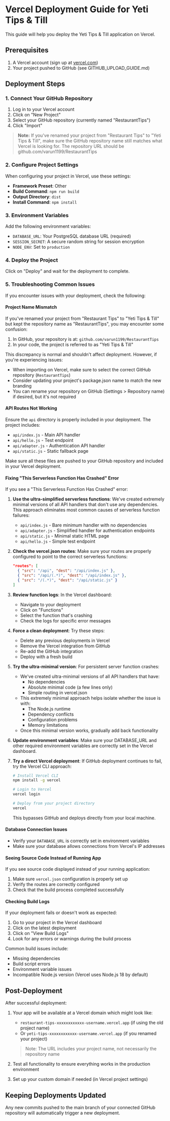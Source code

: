 # Vercel Deployment Guide for Yeti Tips & Till

This guide will help you deploy the Yeti Tips & Till application on Vercel.

## Prerequisites

1. A Vercel account (sign up at [vercel.com](https://vercel.com))
2. Your project pushed to GitHub (see GITHUB_UPLOAD_GUIDE.md)

## Deployment Steps

### 1. Connect Your GitHub Repository

1. Log in to your Vercel account
2. Click on "New Project"
3. Select your GitHub repository (currently named "RestaurantTips")
4. Click "Import"

> **Note:** If you've renamed your project from "Restaurant Tips" to "Yeti Tips & Till", make sure the GitHub repository name still matches what Vercel is looking for. The repository URL should be github.com/varun1199/RestaurantTips

### 2. Configure Project Settings

When configuring your project in Vercel, use these settings:

- **Framework Preset**: Other
- **Build Command**: `npm run build`
- **Output Directory**: `dist`
- **Install Command**: `npm install`

### 3. Environment Variables

Add the following environment variables:

- `DATABASE_URL`: Your PostgreSQL database URL (required)
- `SESSION_SECRET`: A secure random string for session encryption
- `NODE_ENV`: Set to `production`

### 4. Deploy the Project

Click on "Deploy" and wait for the deployment to complete.

### 5. Troubleshooting Common Issues

If you encounter issues with your deployment, check the following:

#### Project Name Mismatch

If you've renamed your project from "Restaurant Tips" to "Yeti Tips & Till" but kept the repository name as "RestaurantTips", you may encounter some confusion:

1. In GitHub, your repository is at: `github.com/varun1199/RestaurantTips`
2. In your code, the project is referred to as "Yeti Tips & Till"

This discrepancy is normal and shouldn't affect deployment. However, if you're experiencing issues:

- When importing on Vercel, make sure to select the correct GitHub repository (`RestaurantTips`)
- Consider updating your project's package.json name to match the new branding
- You can rename your repository on GitHub (Settings > Repository name) if desired, but it's not required

#### API Routes Not Working

Ensure the `api` directory is properly included in your deployment. The project includes:
- `api/index.js` - Main API handler
- `api/hello.js` - Test endpoint
- `api/adapter.js` - Authentication API handler
- `api/static.js` - Static fallback page

Make sure all these files are pushed to your GitHub repository and included in your Vercel deployment.

#### Fixing "This Serverless Function Has Crashed" Error

If you see a "This Serverless Function Has Crashed" error:

1. **Use the ultra-simplified serverless functions**: We've created extremely minimal versions of all API handlers that don't use any dependencies. This approach eliminates most common causes of serverless function failures:
   - `api/index.js` - Bare minimum handler with no dependencies
   - `api/adapter.js` - Simplified handler for authentication endpoints
   - `api/static.js` - Minimal static HTML page
   - `api/hello.js` - Simple test endpoint

2. **Check the vercel.json routes**: Make sure your routes are properly configured to point to the correct serverless functions:
   ```json
   "routes": [
     { "src": "/api", "dest": "/api/index.js" },
     { "src": "/api/(.*)", "dest": "/api/index.js" },
     { "src": "/(.*)", "dest": "/api/static.js" }
   ]
   ```

3. **Review function logs**: In the Vercel dashboard:
   - Navigate to your deployment
   - Click on "Functions"
   - Select the function that's crashing
   - Check the logs for specific error messages

4. **Force a clean deployment**: Try these steps:
   - Delete any previous deployments in Vercel
   - Remove the Vercel integration from GitHub
   - Re-add the GitHub integration
   - Deploy with a fresh build

5. **Try the ultra-minimal version**: For persistent server function crashes:
   - We've created ultra-minimal versions of all API handlers that have:
     - No dependencies
     - Absolute minimal code (a few lines only)
     - Simple routing in vercel.json
   - This extremely minimal approach helps isolate whether the issue is with:
     - The Node.js runtime
     - Dependency conflicts
     - Configuration problems
     - Memory limitations
   - Once this minimal version works, gradually add back functionality

5. **Update environment variables**: Make sure your DATABASE_URL and other required environment variables are correctly set in the Vercel dashboard.

6. **Try a direct Vercel deployment**: If GitHub deployment continues to fail, try the Vercel CLI approach:
   ```bash
   # Install Vercel CLI
   npm install -g vercel
   
   # Login to Vercel
   vercel login
   
   # Deploy from your project directory
   vercel
   ```
   
   This bypasses GitHub and deploys directly from your local machine.

#### Database Connection Issues

- Verify your `DATABASE_URL` is correctly set in environment variables
- Make sure your database allows connections from Vercel's IP addresses

#### Seeing Source Code Instead of Running App

If you see source code displayed instead of your running application:
1. Make sure `vercel.json` configuration is properly set up
2. Verify the routes are correctly configured
3. Check that the build process completed successfully

#### Checking Build Logs

If your deployment fails or doesn't work as expected:

1. Go to your project in the Vercel dashboard
2. Click on the latest deployment
3. Click on "View Build Logs"
4. Look for any errors or warnings during the build process

Common build issues include:
- Missing dependencies
- Build script errors
- Environment variable issues
- Incompatible Node.js version (Vercel uses Node.js 18 by default)

## Post-Deployment

After successful deployment:

1. Your app will be available at a Vercel domain which might look like:
   - `restaurant-tips-xxxxxxxxxxxx-username.vercel.app` (if using the old project name)
   - Or `yeti-tips-xxxxxxxxxxxx-username.vercel.app` (if you renamed your project)
   
   > Note: The URL includes your project name, not necessarily the repository name
2. Test all functionality to ensure everything works in the production environment
3. Set up your custom domain if needed (in Vercel project settings)

## Keeping Deployments Updated

Any new commits pushed to the main branch of your connected GitHub repository will automatically trigger a new deployment.